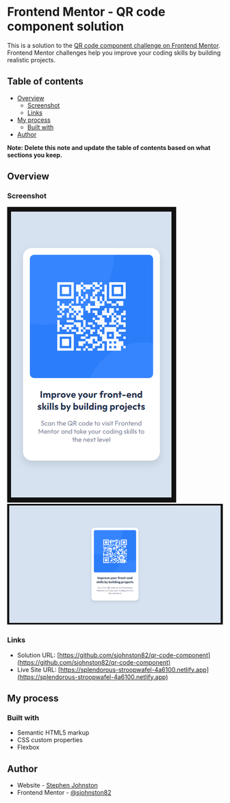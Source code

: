 # Frontend Mentor - QR code component solution

This is a solution to the [QR code component challenge on Frontend Mentor](https://www.frontendmentor.io/challenges/qr-code-component-iux_sIO_H). Frontend Mentor challenges help you improve your coding skills by building realistic projects.

## Table of contents

- [Overview](#overview)
  - [Screenshot](#screenshot)
  - [Links](#links)
- [My process](#my-process)
  - [Built with](#built-with)
- [Author](#author)

**Note: Delete this note and update the table of contents based on what sections you keep.**

## Overview

### Screenshot

![375px](./mobile-ss.png)
![1440px](./desktop-ss.png)

### Links

- Solution URL: [https://github.com/sjohnston82/qr-code-component](https://github.com/sjohnston82/qr-code-component)
- Live Site URL: [https://splendorous-stroopwafel-4a6100.netlify.app](https://splendorous-stroopwafel-4a6100.netlify.app)

## My process

### Built with

- Semantic HTML5 markup
- CSS custom properties
- Flexbox

## Author

- Website - [Stephen Johnston](https://www.stephenmjohnston.net)
- Frontend Mentor - [@sjohnston82](https://www.frontendmentor.io/profile/sjohnston82)

